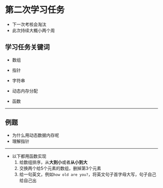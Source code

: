 # 第二次学习任务

- 下一次考核会淘汰
- 此次持续大概小两个周

## 学习任务关键词

- 数组
- 指针
- 字符串

- 动态内存分配
- 函数

-----------------------------------

## 例题

- 为什么用动态数据内存呢
- 理解指针
-------------
- 以下都用函数实现
  1. 给数组排序，从**大到小**或者**从小到大**
  2. 交换两个给5个元素的数组，删掉第3个元素
  3. 给一句英文，例如`how old are you?`，将英文句子首字母大写，句子自己给自己出
